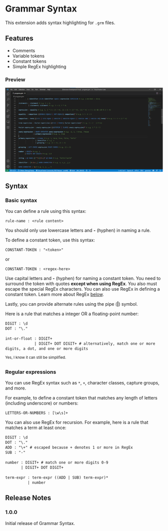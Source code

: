 # Grammar Syntax

This extension adds syntax highlighting for `.grm` files.

## Features

+ Comments
+ Variable tokens
+ Constant tokens
+ Simple RegEx highlighting

### Preview

![Picture depicting usage of Grammar Syntax](images/preview.png)

## Syntax

### Basic syntax

You can define a rule using this syntax:
```
rule-name : <rule content>
```
You should only use lowercase letters and **-** (hyphen) in naming a rule.

To define a constant token, use this syntax:
```
CONSTANT-TOKEN : "<token>"
```
or
```
CONSTANT-TOKEN : <regex-here>
```
Use capital letters and **-** (hyphen) for naming a constant token. You need to surround the token with quotes **except when using RegEx**. You also must escape the special RegEx characters. You can also use RegEx in defining a constant token. Learn more about RegEx [below](#regular-expressions).

Lastly, you can provide alternate rules using the pipe (**|**) symbol.

Here is a rule that matches a integer OR a floating-point number:

```
DIGIT : \d
DOT : "\."

int-or-float : DIGIT+
             | DIGIT+ DOT DIGIT+ # alternatively, match one or more digits, a dot, and one or more digits
```
<sup>Yes, I know it can still be simplified.</sup>

### Regular expressions

You can use RegEx syntax such as `*`, `+`, character classes, capture groups, and more.

For example, to define a constant token that matches any length of letters (including underscore) or numbers:

```
LETTERS-OR-NUMBERS : [\w\s]+
```

You can also use RegEx for recursion. For example, here is a rule that matches a term at least once:

```
DIGIT : \d
DOT : "\."
ADD : "\+" # escaped because + denotes 1 or more in RegEx
SUB : "-"

number : DIGIT+ # match one or more digits 0-9
       | DIGIT+ DOT DIGIT+

term-expr : term-expr ((ADD | SUB) term-expr)*
          | number
```

## Release Notes

### 1.0.0

Initial release of Grammar Syntax.
